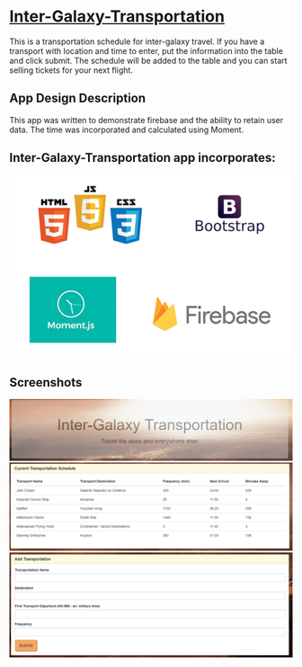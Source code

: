 # <a href="https://writesandy.github.io/Inter-Galaxy-Transportation/">Inter-Galaxy-Transportation</a>

This is a transportation schedule for inter-galaxy travel. If you have a transport with location and time to enter, put the information into the table and click submit. The schedule will be added to the table and you can start selling tickets for your next flight.
<br>

## App Design Description

This app was written to demonstrate firebase and the ability to retain user data. The time was incorporated and calculated using Moment.

## Inter-Galaxy-Transportation app incorporates:

<img src = "./assets/images/logos.png" width="550">

## Screenshots

<img src = "./assets/images/inter-galaxy-1.png" width="550">
<br>
<img src = "./assets/images/inter-galaxy-2.png" width="550">
<br>
<img src = "./assets/images/inter-galaxy-3.png" width="550">